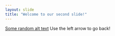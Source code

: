 ```yaml
---
layout: slide
title: "Welcome to our second slide!"
---
```

[Some random alt text](https://sproutsocial.com/glossary/meme/)
Use the left arrow to go back!
